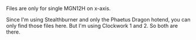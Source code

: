 Files are only for single MGN12H on x-axis.

Since I'm using Stealthburner and only the Phaetus Dragon hotend, you can only find those files here. But I'm using Clockwork 1 and 2. So both are there.